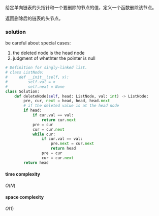 给定单向链表的头指针和一个要删除的节点的值，定义一个函数删除该节点。

返回删除后的链表的头节点。

### solution

be careful about special cases:
1. the deleted node is the head node
2. judgment of whethter the pointer is null

```python
# Definition for singly-linked list.
# class ListNode:
#     def __init__(self, x):
#         self.val = x
#         self.next = None
class Solution:
    def deleteNode(self, head: ListNode, val: int) -> ListNode:
        pre, cur, next = head, head, head.next
        # if the deleted value is at the head node
        if head:
            if cur.val == val:
                return cur.next
            pre = cur
            cur = cur.next
            while cur:
                if cur.val == val:
                    pre.next = cur.next
                    return head
                pre = cur
                cur = cur.next
        return head
```

#### time complexity
$O(N)$
#### space complexity
$O(1)$


